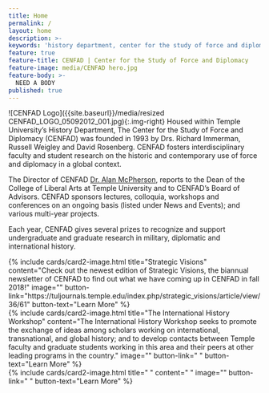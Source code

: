 ```yaml
---
title: Home
permalink: /
layout: home
description: >-
keywords: 'history department, center for the study of force and diplomacy'
feature: true
feature-title: CENFAD | Center for the Study of Force and Diplomacy
feature-image: media/CENFAD hero.jpg
feature-body: >- 
  NEED A BODY
published: true
---
```

![CENFAD Logo]({{site.baseurl}}/media/resized CENFAD_LOGO_05092012_001.jpg){:.img-right}
Housed within Temple University’s History Department, The Center for the Study of Force and Diplomacy (CENFAD) was founded in 1993 by Drs. Richard Immerman, Russell Weigley and David Rosenberg. CENFAD fosters interdisciplinary faculty and student research on the historic and contemporary use of force and diplomacy in a global context. 

The Director of CENFAD [Dr. Alan McPherson](https://liberalarts.temple.edu/academics/faculty/mcpherson-alan), reports to the Dean of the College of Liberal Arts at Temple University and to CENFAD’s Board of Advisors. CENFAD sponsors lectures, colloquia, workshops and conferences on an ongoing basis (listed under News and Events); and various multi-year projects.

Each year, CENFAD gives several prizes to recognize and support undergraduate and graduate research in military, diplomatic and international history. 

<div class="row row-wide">
  <div class="col m12 l4">{% include cards/card2-image.html 
    title="Strategic Visions" 
    content="Check out the newest edition of Strategic Visions, the biannual newsletter of CENFAD to find out what we have coming up in CENFAD in fall 2018!" 
    image="" 
    button-link="https://tuljournals.temple.edu/index.php/strategic_visions/article/view/36/61" 
    button-text="Learn More" %}
  </div>
  <div class="row row-wide">
    <div class="col m12 l4">{% include cards/card2-image.html 
      title="The International History Workshop" 
      content="The International History Workshop seeks to promote the exchange of ideas among scholars working on international, transnational, and global history; and to develop contacts between Temple faculty and graduate students working in this area and their peers at other leading programs in the country." 
      image="" 
      button-link=" " 
      button-text="Learn More" %}
    </div>
    <div class="row row-wide">
      <div class="col m12 l4">{% include cards/card2-image.html 
        title=" " 
        content=" " 
        image="" 
        button-link=" " 
        button-text="Learn More" %}
      </div>
</div>
